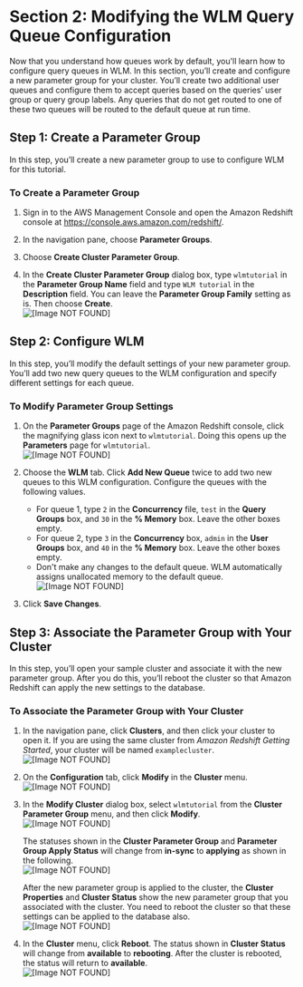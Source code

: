# Section 2: Modifying the WLM Query Queue Configuration<a name="tutorial-wlm-modifying-wlm-configuration"></a>

Now that you understand how queues work by default, you'll learn how to configure query queues in WLM\. In this section, you’ll create and configure a new parameter group for your cluster\. You’ll create two additional user queues and configure them to accept queries based on the queries’ user group or query group labels\. Any queries that do not get routed to one of these two queues will be routed to the default queue at run time\.

## Step 1: Create a Parameter Group<a name="tutorial-wlm-create-parameter-group"></a>

In this step, you’ll create a new parameter group to use to configure WLM for this tutorial\. 

### To Create a Parameter Group<a name="how-to-wlm-create-parameter-group"></a>

1. Sign in to the AWS Management Console and open the Amazon Redshift console at [https://console\.aws\.amazon\.com/redshift/](https://console.aws.amazon.com/redshift/)\.

1. In the navigation pane, choose **Parameter Groups**\.

1. Choose **Create Cluster Parameter Group**\.

1. In the **Create Cluster Parameter Group** dialog box, type `wlmtutorial` in the **Parameter Group Name** field and type `WLM tutorial` in the **Description** field\. You can leave the **Parameter Group Family** setting as is\. Then choose **Create**\.  
![\[Image NOT FOUND\]](http://docs.aws.amazon.com/redshift/latest/dg/images/console_create_cluster_param_group.png)

## Step 2: Configure WLM<a name="tutorial-wlm-configure-wlm"></a>

In this step, you’ll modify the default settings of your new parameter group\. You’ll add two new query queues to the WLM configuration and specify different settings for each queue\.

### To Modify Parameter Group Settings<a name="how-to-wlm-configure-wlm"></a>

1. On the **Parameter Groups** page of the Amazon Redshift console, click the magnifying glass icon next to `wlmtutorial`\. Doing this opens up the **Parameters** page for `wlmtutorial`\.  
![\[Image NOT FOUND\]](http://docs.aws.amazon.com/redshift/latest/dg/images/console_param_group_list.png)

1. Choose the **WLM** tab\. Click **Add New Queue** twice to add two new queues to this WLM configuration\. Configure the queues with the following values\.
   + For queue 1, type `2` in the **Concurrency** file, `test` in the **Query Groups** box, and `30` in the **% Memory** box\. Leave the other boxes empty\.
   + For queue 2, type `3` in the **Concurrency** box, `admin` in the **User Groups** box, and `40` in the **% Memory** box\. Leave the other boxes empty\.
   + Don't make any changes to the default queue\. WLM automatically assigns unallocated memory to the default queue\.   
![\[Image NOT FOUND\]](http://docs.aws.amazon.com/redshift/latest/dg/images/console_param_group_modify_wlm.png)

1. Click **Save Changes**\.

## Step 3: Associate the Parameter Group with Your Cluster<a name="tutorial-wlm-associate-param-group"></a>

In this step, you’ll open your sample cluster and associate it with the new parameter group\. After you do this, you’ll reboot the cluster so that Amazon Redshift can apply the new settings to the database\.

### To Associate the Parameter Group with Your Cluster<a name="how-to-wlm-associate-param-group"></a>

1. In the navigation pane, click **Clusters**, and then click your cluster to open it\. If you are using the same cluster from *Amazon Redshift Getting Started*, your cluster will be named `examplecluster`\.  
![\[Image NOT FOUND\]](http://docs.aws.amazon.com/redshift/latest/dg/images/console_clusters_examplecluster.png)

1. On the **Configuration** tab, click **Modify** in the **Cluster** menu\.  
![\[Image NOT FOUND\]](http://docs.aws.amazon.com/redshift/latest/dg/images/console_clusters_examplecluster_cluster_menu_modify.png)

1. In the **Modify Cluster** dialog box, select `wlmtutorial` from the **Cluster Parameter Group** menu, and then click **Modify**\.  
![\[Image NOT FOUND\]](http://docs.aws.amazon.com/redshift/latest/dg/images/console_clusters_examplecluster_modify.png)

   The statuses shown in the **Cluster Parameter Group** and **Parameter Group Apply Status** will change from **in\-sync** to **applying** as shown in the following\.  
![\[Image NOT FOUND\]](http://docs.aws.amazon.com/redshift/latest/dg/images/console_clusters_examplecluster_modify_applying.png)

   After the new parameter group is applied to the cluster, the **Cluster Properties** and **Cluster Status** show the new parameter group that you associated with the cluster\. You need to reboot the cluster so that these settings can be applied to the database also\.   
![\[Image NOT FOUND\]](http://docs.aws.amazon.com/redshift/latest/dg/images/console_clusters_examplecluster_pending_reboot.png)

1. In the **Cluster** menu, click **Reboot**\. The status shown in **Cluster Status** will change from **available** to **rebooting**\. After the cluster is rebooted, the status will return to **available**\.  
![\[Image NOT FOUND\]](http://docs.aws.amazon.com/redshift/latest/dg/images/console_clusters_examplecluster_cluster_menu_reboot.png)